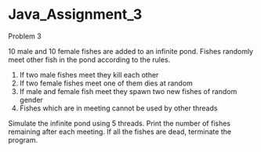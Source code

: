 # Java_Assignment_3
Problem 3

10 male and 10 female fishes are added to an infinite pond.
Fishes randomly meet other fish in the pond according to the
rules.
1) If two male fishes meet they kill each other
2) If two female fishes meet one of them dies at random
3) If male and female fish meet they spawn two new fishes of
random gender
4) Fishes which are in meeting cannot be used by other
threads

Simulate the infinite pond using 5 threads. Print the
number of fishes remaining after each meeting. If all the fishes
are dead, terminate the program.
